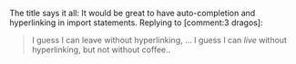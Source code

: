 The title says it all: It would be great to have auto-completion and hyperlinking in import statements.
Replying to [comment:3 dragos]:
> I guess I can leave without hyperlinking, ...
I guess I can _live_ without hyperlinking, but not without coffee..
